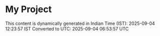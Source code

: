 # My Project

This content is dynamically generated in Indian Time (IST): 2025-09-04 12:23:57 IST
Converted to UTC: 2025-09-04 06:53:57 UTC
